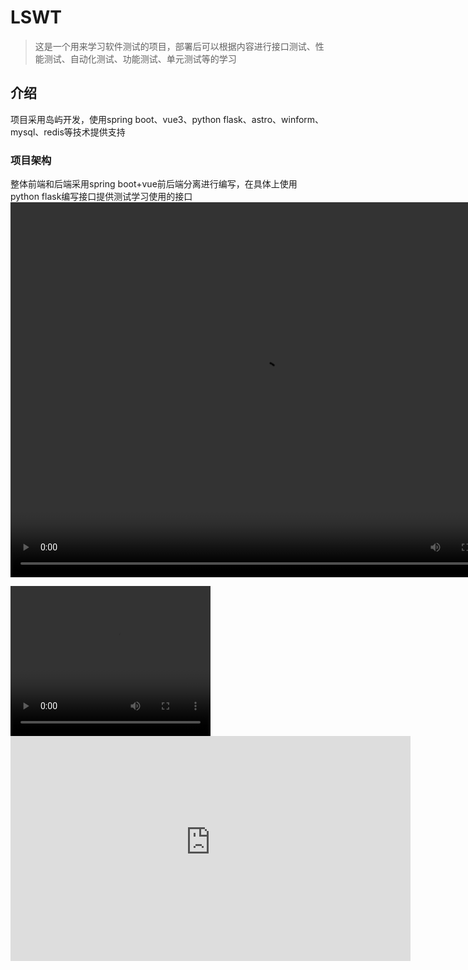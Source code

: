 # LSWT

> 这是一个用来学习软件测试的项目，部署后可以根据内容进行接口测试、性能测试、自动化测试、功能测试、单元测试等的学习

## 介绍

项目采用岛屿开发，使用spring boot、vue3、python flask、astro、winform、mysql、redis等技术提供支持

### 项目架构

整体前端和后端采用spring boot+vue前后端分离进行编写，在具体上使用python flask编写接口提供测试学习使用的接口
<video src="https://prod-streaming-video-msn-com.akamaized.net/a8c412fa-f696-4ff2-9c76-e8ed9cdffe0f/604a87fc-e7bc-463e-8d56-cde7e661d690.mp4" autoplay="true" controls="controls" width="800" height="600">
</video>

<video width="320" height="240" controls>
    <source src="https://prod-streaming-video-msn-com.akamaized.net/a8c412fa-f696-4ff2-9c76-e8ed9cdffe0f/604a87fc-e7bc-463e-8d56-cde7e661d690.mp4" type="video/mp4">
</video>
<iframe src="https://prod-streaming-video-msn-com.akamaized.net/a8c412fa-f696-4ff2-9c76-e8ed9cdffe0f/604a87fc-e7bc-463e-8d56-cde7e661d690.mp4" width="640" height="360" frameborder="0" allowfullscreen></iframe>
